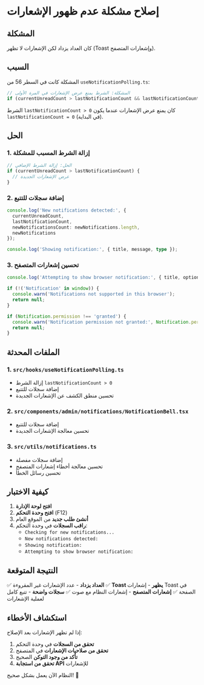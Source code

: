 # إصلاح مشكلة عدم ظهور الإشعارات

## المشكلة

كان العداد يزداد لكن الإشعارات لا تظهر (Toast وإشعارات المتصفح).

## السبب

المشكلة كانت في السطر 56 من `useNotificationPolling.ts`:

```typescript
// المشكلة: الشرط يمنع عرض الإشعارات في المرة الأولى
if (currentUnreadCount > lastNotificationCount && lastNotificationCount > 0) {
```

الشرط `lastNotificationCount > 0` كان يمنع عرض الإشعارات عندما يكون `lastNotificationCount = 0` (في البداية).

## الحل

### 1. إزالة الشرط المسبب للمشكلة

```typescript
// الحل: إزالة الشرط الإضافي
if (currentUnreadCount > lastNotificationCount) {
  // عرض الإشعارات الجديدة
}
```

### 2. إضافة سجلات للتتبع

```typescript
console.log('New notifications detected:', {
  currentUnreadCount,
  lastNotificationCount,
  newNotificationsCount: newNotifications.length,
  newNotifications
});

console.log('Showing notification:', { title, message, type });
```

### 3. تحسين إشعارات المتصفح

```typescript
console.log('Attempting to show browser notification:', { title, options });

if (!('Notification' in window)) {
  console.warn('Notifications not supported in this browser');
  return null;
}

if (Notification.permission !== 'granted') {
  console.warn('Notification permission not granted:', Notification.permission);
  return null;
}
```

## الملفات المحدثة

### 1. `src/hooks/useNotificationPolling.ts`
- إزالة الشرط `lastNotificationCount > 0`
- إضافة سجلات للتتبع
- تحسين منطق الكشف عن الإشعارات الجديدة

### 2. `src/components/admin/notifications/NotificationBell.tsx`
- إضافة سجلات للتتبع
- تحسين معالجة الإشعارات الجديدة

### 3. `src/utils/notifications.ts`
- إضافة سجلات مفصلة
- تحسين معالجة أخطاء إشعارات المتصفح
- تحسين رسائل الخطأ

## كيفية الاختبار

1. **افتح لوحة الإدارة**
2. **افتح وحدة التحكم** (F12)
3. **أنشئ طلب جديد** من الموقع العام
4. **راقب السجلات** في وحدة التحكم:
   - `Checking for new notifications...`
   - `New notifications detected:`
   - `Showing notification:`
   - `Attempting to show browser notification:`

## النتيجة المتوقعة

✅ **العداد يزداد** - عدد الإشعارات غير المقروءة
✅ **Toast يظهر** - إشعارات Toast في الصفحة
✅ **إشعارات المتصفح** - إشعارات النظام مع صوت
✅ **سجلات واضحة** - تتبع كامل لعملية الإشعارات

## استكشاف الأخطاء

إذا لم تظهر الإشعارات بعد الإصلاح:

1. **تحقق من السجلات** في وحدة التحكم
2. **تحقق من صلاحيات الإشعارات** في المتصفح
3. **تأكد من وجود التوكن** الصحيح
4. **تحقق من استجابة API** للإشعارات

النظام الآن يعمل بشكل صحيح! 🎉
